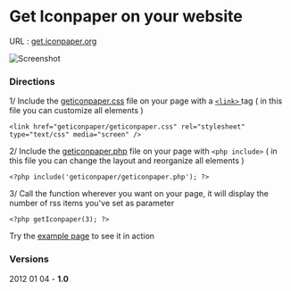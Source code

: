 Get Iconpaper on your website
=============================

URL : [get.iconpaper.org](http://get.iconpaper.org)

![Screenshot](http://www.iconpaper.org/geticonpaper/get.jpg)

### Directions ###

1/ Include the [geticonpaper.css](https://github.com/gor0n/Get-Iconpaper/blob/master/geticonpaper/geticonpaper.css) file on your page with a [`<link>` ](http://php.net/manual/en/function.include.php) tag ( in this file you can customize all elements )

    <link href="geticonpaper/geticonpaper.css" rel="stylesheet" type="text/css" media="screen" />


2/ Include the [geticonpaper.php](https://github.com/gor0n/Get-Iconpaper/blob/master/geticonpaper/geticonpaper.php) file on your page with `<php include>` ( in this file you can change the layout and reorganize all elements )

    <?php include('geticonpaper/geticonpaper.php'); ?>


3/ Call the function wherever you want on your page, it will display the number of rss items you've set as parameter

    <?php getIconpaper(3); ?>


Try the [example page](https://github.com/gor0n/Get-Iconpaper/blob/master/example.php) to see it in action

### Versions ###

2012 01 04 - **1.0**